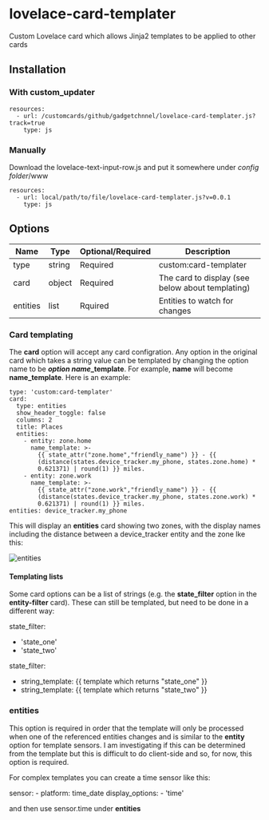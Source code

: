 # lovelace-card-templater
Custom Lovelace card which allows Jinja2 templates to be applied to other cards

## Installation

### With custom_updater

    resources:
      - url: /customcards/github/gadgetchnnel/lovelace-card-templater.js?track=true
        type: js

### Manually

Download the lovelace-text-input-row.js and put it somewhere under *config folder*/www

    resources:
      - url: local/path/to/file/lovelace-card-templater.js?v=0.0.1
        type: js

## Options

| Name     | Type   | Optional/Required | Description                                        |
|----------|--------|-------------------|----------------------------------------------------|
| type     | string | Required          | custom:card-templater                              |
| card     | object | Required          | The card to display (see below about templating)   |
| entities | list   | Rquired           | Entities to watch for changes                      |

### Card templating

The **card** option will accept any card configration. Any option in the original card which takes a string value can be templated by changing the option name to be ***option name*\_template**. For example, **name** will become **name_template**. Here is an example:

    type: 'custom:card-templater'
    card:
      type: entities
      show_header_toggle: false
      columns: 2
      title: Places
      entities:
        - entity: zone.home
          name_template: >-
            {{ state_attr("zone.home","friendly_name") }} - {{
            (distance(states.device_tracker.my_phone, states.zone.home) *
            0.621371) | round(1) }} miles.
        - entity: zone.work
          name_template: >-
            {{ state_attr("zone.work","friendly_name") }} - {{
            (distance(states.device_tracker.my_phone, states.zone.work) *
            0.621371) | round(1) }} miles.
    entities: device_tracker.my_phone

This will display an **entities** card showing two zones, with the display names including the distance between a device_tracker entity and the zone lke this:

![entities](https://user-images.githubusercontent.com/2099542/57008002-cac2f280-6be4-11e9-8f86-061f781c470f.PNG)

#### Templating lists

Some card options can be a list of strings (e.g. the **state_filter** option in the **entity-filter** card). These can still be templated, but need to be done in a different way:

state_filter:
  - 'state_one'
  - 'state_two'

state_filter:
  - string_template: {{ template which returns "state_one" }}
  - string_template: {{ template which returns "state_two" }}

### entities

This option is required in order that the template will only be processed when one of the referenced entities changes and is similar to the **entity** option for template sensors. I am investigating if this can be determined from the template but this is difficult to do client-side and so, for now, this option is required.

For complex templates you can create a time sensor like this:

  sensor:
    - platform: time_date
      display_options:
        - 'time'

and then use sensor.time under **entities**

